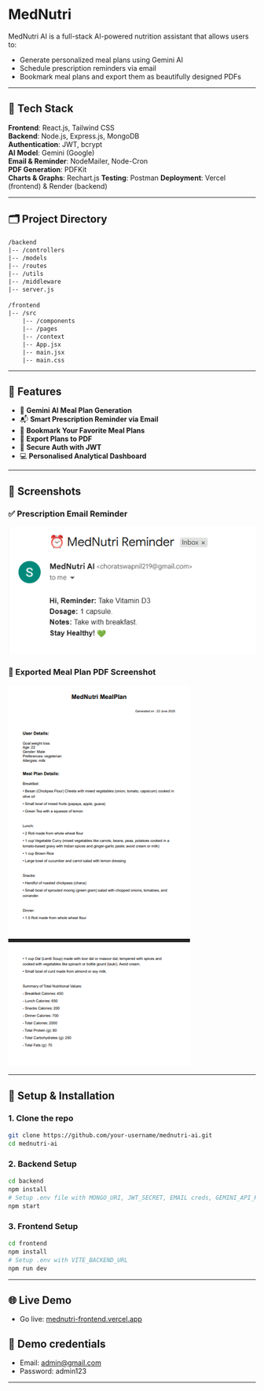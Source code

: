 # MedNutri

MedNutri AI is a full-stack AI-powered nutrition assistant that allows users to:
- Generate personalized meal plans using Gemini AI
- Schedule prescription reminders via email
- Bookmark meal plans and export them as beautifully designed PDFs

---

## 🧱 Tech Stack

**Frontend**: React.js, Tailwind CSS  
**Backend**: Node.js, Express.js, MongoDB  
**Authentication**: JWT, bcrypt  
**AI Model**: Gemini (Google)  
**Email & Reminder**: NodeMailer, Node-Cron  
**PDF Generation**: PDFKit   
**Charts & Graphs**: Rechart.js
**Testing**: Postman
**Deployment**: Vercel (frontend) & Render (backend)  

---

## 🗂️ Project Directory

```
/backend
|-- /controllers
|-- /models
|-- /routes
|-- /utils
|-- /middleware
|-- server.js

/frontend
|-- /src
    |-- /components
    |-- /pages
    |-- /context
    |-- App.jsx
    |-- main.jsx
    |-- main.css
```

---

## 🚀 Features

- 🧠 **Gemini AI Meal Plan Generation**
- 📬 **Smart Prescription Reminder via Email**
- 🔖 **Bookmark Your Favorite Meal Plans**
- 🧾 **Export Plans to PDF**
- 🔐 **Secure Auth with JWT**
- 💻 **Personalised Analytical Dashboard**

---

## 📸 Screenshots

### ✅ Prescription Email Reminder
![Prescription Email](/frontend/public/prescription%20reminder.png)
### 📝 Exported Meal Plan PDF Screenshot
![PDF Export](./frontend/public/pdf%20ss.png)

---

## 🔧 Setup & Installation

### 1. Clone the repo
```bash
git clone https://github.com/your-username/mednutri-ai.git
cd mednutri-ai
```

### 2. Backend Setup
```bash
cd backend
npm install
# Setup .env file with MONGO_URI, JWT_SECRET, EMAIL creds, GEMINI_API_KEY
npm start
```

### 3. Frontend Setup
```bash
cd frontend
npm install
# Setup .env with VITE_BACKEND_URL
npm run dev
```

---

## 🌐 Live Demo

- Go live: [mednutri-frontend.vercel.app](https://mednutri-frontend.vercel.app)

## 🔑 Demo credentials
- Email: admin@gmail.com
- Password: admin123
  
---